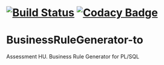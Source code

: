 [![Build Status](https://travis-ci.com/tomvlk/BusinessRuleGenerator-to.svg?token=A4bsEqeRNKNF2dXTCyxu&branch=prototype)](https://magnum.travis-ci.com/tomvlk/BusinessRuleGenerator-to) [![Codacy Badge](https://api.codacy.com/project/badge/grade/1baa08284b714bb69c18b2d15e079e70)](https://www.codacy.com)
=======
# BusinessRuleGenerator-to
Assessment HU. Business Rule Generator for PL/SQL
